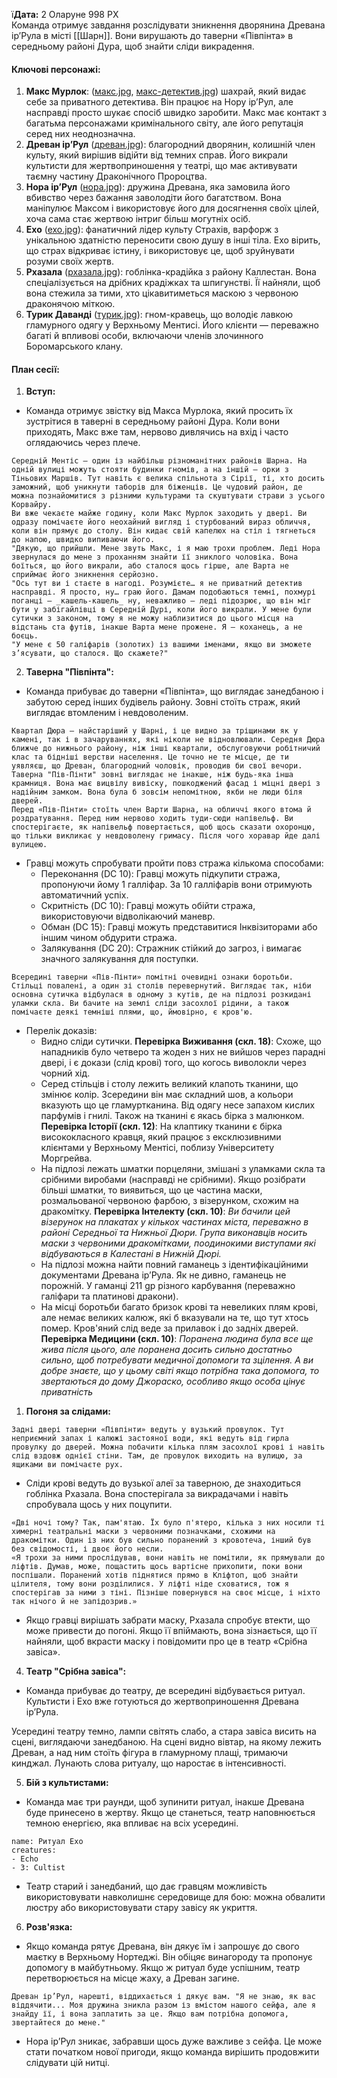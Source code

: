 ї**Дата:** 2 Оларуне 998 РХ  
Команда отримує завдання розслідувати зникнення дворянина Древана ір’Рула в місті [[Шарн]]. Вони вирушають до таверни «Півпінта» в середньому районі Дура, щоб знайти сліди викрадення.

#### **Ключові персонажі:**
1. **Макс Мурлок**: ([макс.jpg](#), [макс-детектив.jpg](#)) шахрай, який видає себе за приватного детектива. Він працює на Нору ір’Рул, але насправді просто шукає спосіб швидко заробити. Макс має контакт з багатьма персонажами кримінального світу, але його репутація серед них неоднозначна.
2. **Древан ір’Рул** ([древан.jpg](#)): благородний дворянин, колишній член культу, який вирішив відійти від темних справ. Його викрали культисти для жертвоприношення у театрі, що має активувати таємну частину Драконічного Пророцтва.
3. **Нора ір’Рул** ([нора.jpg](#)): дружина Древана, яка замовила його вбивство через бажання заволодіти його багатством. Вона маніпулює Максом і використовує його для досягнення своїх цілей, хоча сама стає жертвою інтриг більш могутніх осіб.
4. **Ехо** ([ехо.jpg](#)): фанатичний лідер культу Страхів, варфорж з унікальною здатністю переносити свою душу в інші тіла. Ехо вірить, що страх відкриває істину, і використовує це, щоб зруйнувати розуми своїх жертв.
5. **Рхазала** ([рхазала.jpg](#)): гоблінка-крадійка з району Каллестан. Вона спеціалізується на дрібних крадіжках та шпигунстві. Її найняли, щоб вона стежила за тими, хто цікавитиметься маскою з червоною драконячою міткою.
6. **Турик Даванді** ([турик.jpg](#)): гном-кравець, що володіє лавкою гламурного одягу у Верхньому Ментисі. Його клієнти — переважно багаті й впливові особи, включаючи членів злочинного Боромарського клану.

#### **План сесії:**
1. **Вступ:**
- Команда отримує звістку від Макса Мурлока, який просить їх зустрітися в таверні в середньому районі Дура. Коли вони приходять, Макс вже там, нервово дивлячись на вхід і часто оглядаючись через плече.
```ad-note
Середній Ментіс — один із найбільш різноманітних районів Шарна. На одній вулиці можуть стояти будинки гномів, а на іншій — орки з Тіньових Маршів. Тут навіть є велика спільнота з Сірії, ті, хто досить заможний, щоб уникнути таборів для біженців. Це чудовий район, де можна познайомитися з різними культурами та скуштувати страви з усього Корвайру.
Ви вже чекаєте майже годину, коли Макс Мурлок заходить у двері. Ви одразу помічаєте його неохайний вигляд і стурбований вираз обличчя, коли він прямує до столу. Він кидає свій капелюх на стіл і тягнеться до напою, швидко випиваючи його.
"Дякую, що прийшли. Мене звуть Макс, і я маю трохи проблем. Леді Нора звернулася до мене з проханням знайти її зниклого чоловіка. Вона боїться, що його викрали, або сталося щось гірше, але Варта не сприймає його зникнення серйозно.
"Ось тут ви і стаєте в нагоді. Розумієте… я не приватний детектив насправді. Я просто, ну… граю його. Дамам подобаються темні, похмурі поганці — _кашель-кашель_ ну, неважливо — леді підозрює, що він міг бути у забігайлівці в Середній Дурі, коли його викрали. У мене були сутички з законом, тому я не можу наблизитися до цього місця на відстань ста футів, інакше Варта мене прожене. Я — коханець, а не боєць.
"У мене є 50 галіфарів (золотих) із вашими іменами, якщо ви зможете з’ясувати, що сталося. Що скажете?"
```

2. **Таверна "Півпінта":**
- Команда прибуває до таверни «Півпінта», що виглядає занедбаною і забутою серед інших будівель району. Зовні стоїть страж, який виглядає втомленим і невдоволеним.
```ad-note
Квартал Дюра — найстаріший у Шарні, і це видно за тріщинами як у камені, так і в зачаруваннях, які ніколи не відновлювали. Середня Дюра ближче до нижнього району, ніж інші квартали, обслуговуючи робітничий клас та бідніші верстви населення. Це точно не те місце, де ти уявляєш, що Древан, благородний чоловік, проводив би свої вечори.
Таверна "Пів-Пінти" зовні виглядає не інакше, ніж будь-яка інша крамниця. Вона має вицвілу вивіску, пошкоджений фасад і міцні двері з надійним замком. Вона була б зовсім непомітною, якби не люди біля дверей.
Перед «Пів-Пінти» стоїть член Варти Шарна, на обличчі якого втома й роздратування. Перед ним нервово ходить туди-сюди напівельф. Ви спостерігаєте, як напівельф повертається, щоб щось сказати охоронцю, що тільки викликає у невдоволену гримасу. Після чого хоравар йде далі вулицею.
```
- Гравці можуть спробувати пройти повз стража кількома способами:
	- Переконання (DC 10): Гравці можуть підкупити стража, пропонуючи йому 1 галліфар. За 10 галліфарів вони отримують автоматичний успіх.
	- Скритність (DC 10): Гравці можуть обійти стража, використовуючи відволікаючий маневр.
	- Обман (DC 15): Гравці можуть представитися Інквізиторами або іншим чином обдурити стража.
	- Залякування (DC 20): Стражник стійкий до загроз, і вимагає значного залякування для поступки.
```ad-note
Всередині таверни «Пів-Пінти» помітні очевидні ознаки боротьби. Стільці повалені, а один зі столів перевернутий. Виглядає так, ніби основна сутичка відбулася в одному з кутів, де на підлозі розкидані уламки скла. Ви бачите на землі сліди засохлої рідини, а також помічаєте деякі темніші плями, що, ймовірно, є кров'ю.
```
- Перелік доказів:
	- Видно сліди сутички. **Перевірка Виживання (скл. 18)**: Схоже, що нападників було четверо та жоден з них не вийшов через парадні двері, і є докази (слід крові) того, що когось виволокли через чорний хід.
	- Серед стільців і столу лежить великий клапоть тканини, що змінює колір. Зсередини він має складний шов, а кольори вказують що це гламуртканина. Від одягу несе запахом кислих парфумів і гнилі. Також на тканині є якась бірка з малюнком. **Перевірка Історії (скл. 12)**: На клаптику тканини є бірка висококласного кравця, який працює з ексклюзивними клієнтами у Верхньому Ментісі, поблизу Університету Моргрейва.
	- На підлозі лежать шматки порцеляни, змішані з уламками скла та срібними виробами (насправді не срібними). Якщо розібрати більші шматки, то виявиться, що це частина маски, розмальованої червоною фарбою, з візерунком, схожим на дракомітку. **Перевірка Інтелекту (скл. 10)**: *Ви бачили цей візерунок на плакатах у кількох частинах міста, переважно в районі Середньої та Нижньої Дюри. Група виконавців носить маски з червоними дракомітками, поодинокими виступами які відбуваються в Калестані в Нижній Дюрі.*
	- На підлозі можна найти повний гаманець з ідентифікаційними документами Древана ір’Рула. Як не дивно, гаманець не порожній. У гаманці 211 gp різного карбування (переважно галіфари та платинові дракони).
	- На місці боротьби багато бризок крові та невеликих плям крові, але немає великих калюж, які б вказували на те, що тут хтось помер. Кров'яний слід веде за прилавок і до задніх дверей. **Перевірка Медицини (скл. 10)**: *Поранена людина була все ще жива після цього, але поранена досить сильно достатньо сильно, щоб потребувати медичної допомоги та зцілення. А ви добре знаєте, що у цьому світі якщо потрібна така допомога, то звертаються до дому Джораско, особливо якщо особа цінує приватність*
1. **Погоня за слідами:**
```ad-note
Задні двері таверни «Півпінти» ведуть у вузький провулок. Тут неприємний запах і калюжі застояної води, які ведуть від гирла провулку до дверей. Можна побачити кілька плям засохлої крові і навіть слід вздовж однієї стіни. Там, де провулок виходить на вулицю, за ящиками ви помічаєте рух.
```
- Сліди крові ведуть до вузької алеї за таверною, де знаходиться гоблінка Рхазала. Вона спостерігала за викрадачами і навіть спробувала щось у них поцупити.
```ad-note
«Дві ночі тому? Так, пам'ятаю. Їх було п'ятеро, кілька з них носили ті химерні театральні маски з червоними позначками, схожими на дракомітки. Один із них був сильно поранений з кровотеча, інший був без свідомості, і двоє його несли.
«Я трохи за ними прослідував, вони навіть не помітили, як прямували до ліфтів. Думав, може, пощастить щось вартісне прихопити, поки вони поспішали. Поранений хотів піднятися прямо в Кліфтоп, щоб знайти цілителя, тому вони розділилися. У ліфті ніде сховатися, тож я спостерігав за ними з тіні. Пізніше повернувся на своє місце, і ніхто так нічого й не запідозрив.»
```
- Якщо гравці вирішать забрати маску, Рхазала спробує втекти, що може привести до погоні. Якщо її впіймають, вона зізнається, що її найняли, щоб вкрасти маску і повідомити про це в театр «Срібна завіса».

4. **Театр "Срібна завіса":**
- Команда прибуває до театру, де всередині відбувається ритуал. Культисти і Ехо вже готуються до жертвоприношення Древана ір’Рула.

Усередині театру темно, лампи світять слабо, а стара завіса висить на сцені, виглядаючи занедбаною. На сцені видно вівтар, на якому лежить Древан, а над ним стоїть фігура в гламурному плащі, тримаючи кинджал. Лунають слова ритуалу, що наростає в інтенсивності.

5. **Бій з культистами:**
- Команда має три раунди, щоб зупинити ритуал, інакше Древана буде принесено в жертву. Якщо це станеться, театр наповнюється темною енергією, яка впливає на всіх усередині.

```encounter
name: Ритуал Ехо
creatures:
- Echo
- 3: Cultist 
```
- Театр старий і занедбаний, що дає гравцям можливість використовувати навколишнє середовище для бою: можна обвалити люстру або використовувати стару завісу як укриття.

6. **Розв'язка:**
- Якщо команда рятує Древана, він дякує їм і запрошує до свого маєтку в Верхньому Нортеджі. Він обіцяє винагороду та пропонує допомогу в майбутньому. Якщо ж ритуал буде успішним, театр перетворюється на місце жаху, а Древан загине.
```ad-note
Древан ір’Рул, нарешті, віддихається і дякує вам. "Я не знаю, як вас віддячити... Моя дружина зникла разом із вмістом нашого сейфа, але я знайду її, і вона заплатить за це. Якщо вам потрібна допомога, звертайтеся до мене."
```
- Нора ір’Рул зникає, забравши щось дуже важливе з сейфа. Це може стати початком нової пригоди, якщо команда вирішить продовжити слідувати цій нитці.

